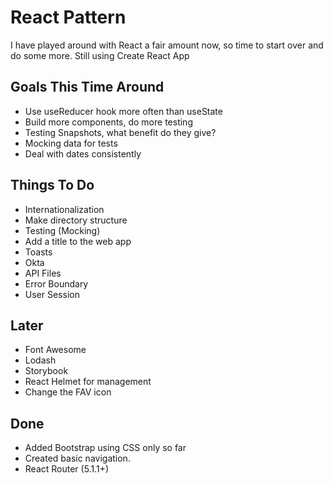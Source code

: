 # React Pattern

I have played around with React a fair amount now, so time to start over and do some more.  Still using Create React App

## Goals This Time Around

* Use useReducer hook more often than useState
* Build more components, do more testing
* Testing Snapshots, what benefit do they give?
* Mocking data for tests
* Deal with dates consistently

## Things To Do

* Internationalization
* Make directory structure
* Testing (Mocking)
* Add a title to the web app
* Toasts
* Okta
* API Files
* Error Boundary
* User Session

## Later

* Font Awesome
* Lodash
* Storybook
* React Helmet for <head> management
* Change the FAV icon

## Done
* Added Bootstrap using CSS only so far
* Created basic navigation.
* React Router (5.1.1+)